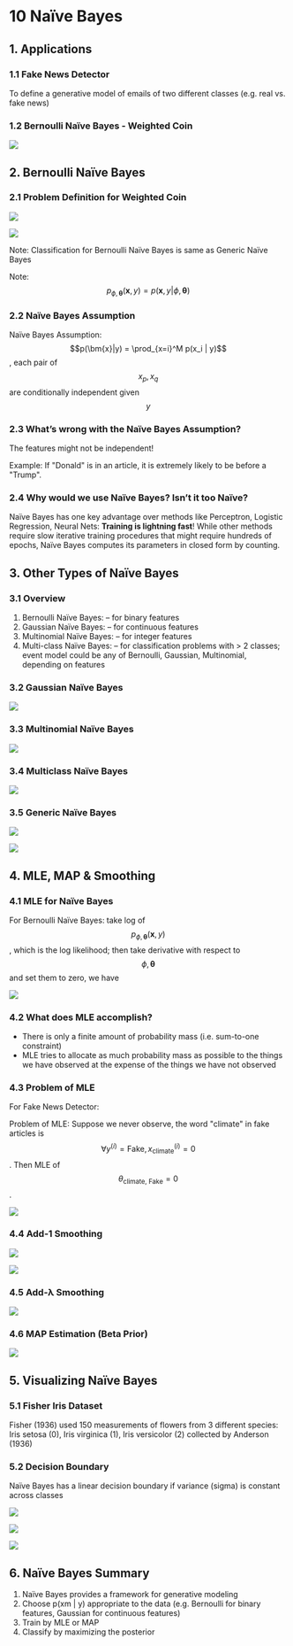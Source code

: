 # 10 Naïve Bayes

## 1. Applications

### 1.1 Fake News Detector

To define a generative model of emails of two different classes \(e.g. real vs. fake news\)

### 1.2 Bernoulli Naïve Bayes - Weighted Coin

![](../../.gitbook/assets/image%20%28764%29.png)

## 2. Bernoulli Naïve Bayes

### 2.1 Problem Definition for Weighted Coin

![](../../.gitbook/assets/image%20%28736%29.png)

![](../../.gitbook/assets/image%20%28484%29.png)

Note: Classification for Bernoulli Naïve Bayes is same as Generic Naïve Bayes

Note: $$p_{\phi, \bm{\theta}}(\bm{x}, y) = p(\bm{x}, y | \phi, \bm{\theta})$$

### 2.2 Naïve Bayes Assumption

Naïve Bayes Assumption: $$p(\bm{x}|y) = \prod_{x=i}^M p(x_i | y)$$, each pair of $$x_p, x_q$$ are conditionally independent given $$y$$

### 2.3 What’s wrong with the Naïve Bayes Assumption?

The features might not be independent!

Example: If "Donald" is in an article, it is extremely likely to be before a "Trump".

### 2.4 Why would we use Naïve Bayes? Isn’t it too Naïve?

Naïve Bayes has one key advantage over methods like Perceptron, Logistic Regression, Neural Nets: **Training is lightning fast**! While other methods require slow iterative training procedures that might require hundreds of epochs, Naïve Bayes computes its parameters in closed form by counting.

## 3. Other Types of Naïve Bayes

### 3.1 Overview

1. Bernoulli Naïve Bayes: – for binary features
2. Gaussian Naïve Bayes: – for continuous features
3. Multinomial Naïve Bayes: – for integer features
4. Multi-class Naïve Bayes: – for classification problems with &gt; 2 classes; event model could be any of Bernoulli, Gaussian, Multinomial, depending on features

### 3.2 Gaussian Naïve Bayes

![](../../.gitbook/assets/image%20%28792%29.png)

### 3.3 Multinomial Naïve Bayes

![](../../.gitbook/assets/image%20%28443%29.png)

### 3.4 Multiclass Naïve Bayes

![](../../.gitbook/assets/image%20%2872%29.png)

### 3.5 Generic Naïve Bayes

![](../../.gitbook/assets/image%20%2852%29.png)

![](../../.gitbook/assets/image%20%28459%29.png)

## 4. MLE, MAP & Smoothing

### 4.1 MLE for Naïve Bayes

For Bernoulli Naïve Bayes: take log of $$p_{\phi, \bm{\theta}}(\bm{x}, y)$$, which is the log likelihood; then take derivative with respect to $$\phi, \bm{\theta}$$  and set them to zero, we have

![](../../.gitbook/assets/image%20%28616%29.png)

### 4.2 What does MLE accomplish?

* There is only a finite amount of probability mass \(i.e. sum-to-one constraint\)
* MLE tries to allocate as much probability mass as possible to the things we have observed at the expense of the things we have not observed

### 4.3 Problem of MLE

For Fake News Detector:

Problem of MLE: Suppose we never observe, the word "climate" in fake articles is $$\forall y^{(i)} = \text{Fake}, x_{\text{climate}}^{(i)} = 0$$. Then MLE of $$\theta_{\text{climate, Fake}} = 0$$.

![](../../.gitbook/assets/image%20%28101%29.png)

### 4.4 Add-1 Smoothing

![](../../.gitbook/assets/image%20%2821%29.png)

![](../../.gitbook/assets/image%20%28658%29.png)

### 4.5 Add-λ Smoothing

![](../../.gitbook/assets/image%20%28531%29.png)

### 4.6 MAP Estimation \(Beta Prior\)

![](../../.gitbook/assets/image%20%28106%29.png)

## 5. Visualizing Naïve Bayes

### 5.1 Fisher Iris Dataset

Fisher \(1936\) used 150 measurements of flowers from 3 different species: Iris setosa \(0\), Iris virginica \(1\), Iris versicolor \(2\) collected by Anderson \(1936\)

### 5.2 Decision Boundary

Naïve Bayes has a linear decision boundary if variance \(sigma\) is constant across classes

![](../../.gitbook/assets/image%20%28527%29.png)

![](../../.gitbook/assets/image%20%28505%29.png)

![](../../.gitbook/assets/image%20%28622%29.png)

## 6. Naïve Bayes Summary

1. Naïve Bayes provides a framework for generative modeling
2. Choose p\(xm \| y\) appropriate to the data \(e.g. Bernoulli for binary features, Gaussian for continuous features\)
3. Train by MLE or MAP
4. Classify by maximizing the posterior

